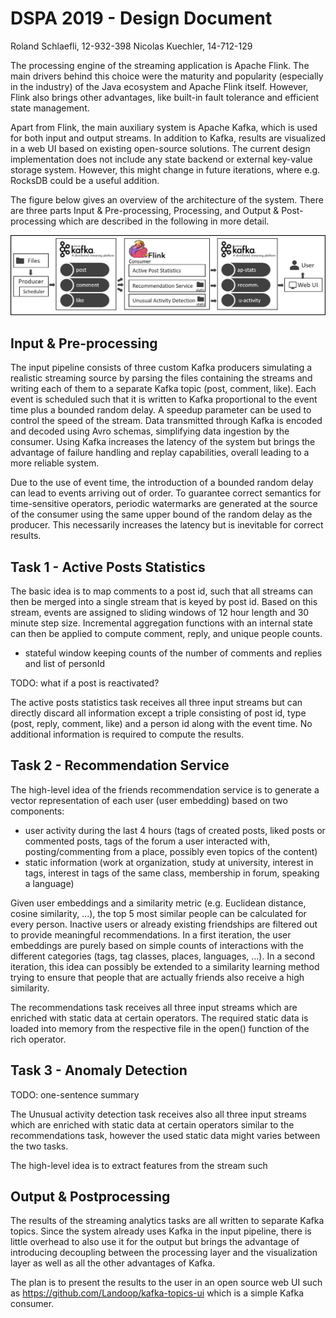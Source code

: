 # DSPA 2019 - Design Document

Roland Schlaefli, 12-932-398
Nicolas Kuechler, 14-712-129

The processing engine of the streaming application is Apache Flink. The main drivers behind this choice were the maturity and popularity (especially in the industry) of the Java ecosystem and Apache Flink itself. However, Flink also brings other advantages, like built-in fault tolerance and efficient state management.

Apart from Flink, the main auxiliary system is Apache Kafka, which is used for both input and output streams. In addition to Kafka, results are visualized in a web UI based on existing open-source solutions. The current design implementation does not include any state backend or external key-value storage system. However, this might change in future iterations, where e.g. RocksDB could be a useful addition.

The figure below gives an overview of the architecture of the system. There are three parts Input & Pre-processing, Processing, and Output & Post-processing which are described in the following in more detail.

![architecture-overview.png](architecture-overview.png)

## Input & Pre-processing

The input pipeline consists of three custom Kafka producers simulating a realistic streaming source by parsing the files containing the streams and writing each of them to a separate Kafka topic (post, comment, like). Each event is scheduled such that it is written to Kafka proportional to the event time plus a bounded random delay. A speedup parameter can be used to control the speed of the stream. Data transmitted through Kafka is encoded and decoded using Avro schemas, simplifying data ingestion by the consumer. Using Kafka increases the latency of the system but brings the advantage of failure handling and replay capabilities, overall leading to a more reliable system.

Due to the use of event time, the introduction of a bounded random delay can lead to events arriving out of order. To guarantee correct semantics for time-sensitive operators, periodic watermarks are generated at the source of the consumer using the same upper bound of the random delay as the producer. This necessarily increases the latency but is inevitable for correct results.

## Task 1 - Active Posts Statistics

The basic idea is to map comments to a post id, such that all streams can then be merged into a single stream that is keyed by post id. Based on this stream, events are assigned to sliding windows of 12 hour length and 30 minute step size. Incremental aggregation functions with an internal state can then be applied to compute comment, reply, and unique people counts.

- stateful window keeping counts of the number of comments and replies and list of personId

TODO: what if a post is reactivated?

The active posts statistics task receives all three input streams but can directly discard all information except a triple consisting of post id, type (post, reply, comment, like) and a person id along with the event time. No additional information is required to compute the results.

## Task 2 - Recommendation Service

The high-level idea of the friends recommendation service is to generate a vector representation of each user (user embedding) based on two components:

- user activity during the last 4 hours (tags of created posts, liked posts or commented posts, tags of the forum a user interacted with, posting/commenting from a place, possibly even topics of the content)
- static information (work at organization, study at university, interest in tags, interest in tags of the same class, membership in forum, speaking a language)

Given user embeddings and a similarity metric (e.g. Euclidean distance, cosine similarity, ...), the top 5 most similar people can be calculated for every person. Inactive users or already existing friendships are filtered out to provide meaningful recommendations. In a first iteration, the user embeddings are purely based on simple counts of interactions with the different categories (tags, tag classes, places, languages, ...). In a second iteration, this idea can possibly be extended to a similarity learning method trying to ensure that people that are actually friends also receive a high similarity.

The recommendations task receives all three input streams which are enriched with static data at certain operators. The required static data is loaded into memory from the respective file in the open() function of the rich operator.

## Task 3 - Anomaly Detection

TODO: one-sentence summary

The Unusual activity detection task receives also all three input streams which are enriched with static data at certain operators similar to the recommendations task, however the used static data might varies between the two tasks.

The high-level idea is to extract features from the stream such

## Output & Postprocessing

The results of the streaming analytics tasks are all written to separate Kafka topics. Since the system already uses Kafka in the input pipeline, there is little overhead to also use it for the output but brings the advantage of introducing decoupling between the processing layer and the visualization layer as well as all the other advantages of Kafka.

The plan is to present the results to the user in an open source web UI such as https://github.com/Landoop/kafka-topics-ui which is a simple Kafka consumer.
